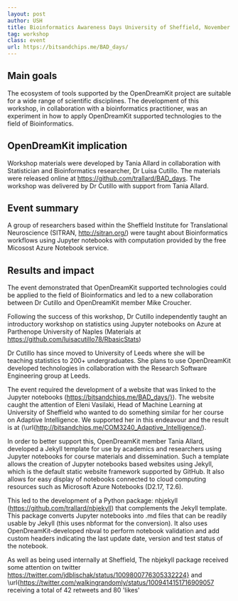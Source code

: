 ```yaml
---
layout: post
author: USH
title: Bioinformatics Awareness Days University of Sheffield, November 2017 
tag: workshop
class: event
url: https://bitsandchips.me/BAD_days/
---
```


## Main goals

 The ecosystem of tools supported by the OpenDreamKit project are suitable for a wide range of scientific disciplines. The development of this workshop, in collaboration with a bioinformatics practitioner, was an experiment in how to apply OpenDreamKit supported technologies to the field of Bioinformatics.

## OpenDreamKit implication

 Workshop materials were developed by Tania Allard in collaboration with Statistician and Bioinformatics researcher, Dr Luisa Cutillo.  The materials were released online at https://github.com/trallard/BAD_days. The workshop was delivered by Dr Cutillo with support from Tania Allard.

## Event summary

 A group of researchers based within the Sheffield Institute for Translational Neuroscience (SITRAN, http://sitran.org/) were taught about Bioinformatics workflows using Jupyter notebooks with computation provided by the free Micosost Azure Notebook service.

## Results and impact

 The event demonstrated that OpenDreamKit supported technologies could be applied to the field of Bioinformatics and led to a new collaboration between Dr Cutillo and OpenDreamKit member Mike Croucher.

Following the success of this workshop, Dr Cutillo independently taught an introductory workshop on statistics using Jupyter notebooks on Azure at Parthenope University of Naples (Materials at https://github.com/luisacutillo78/RbasicStats)

Dr Cutillo has since moved to University of Leeds where she will be teaching statistics to 200+ undergraduates. She plans to use OpenDreamKit developed technologies in collaboration with the Research Software Engineering group at Leeds.

The event required the development of a website that was linked to the Jupyter notebooks (https://bitsandchips.me/BAD_days/}). The website caught the attention of Eleni Vasilaki, Head of Machine Learning at University of Sheffield who wanted to do something similar for her course on Adaptive Intelligence. We supported her in this endeavour and the result is at (\url{http://bitsandchips.me/COM3240_Adaptive_Intelligence/).

In order to better support this, OpenDreamKit member Tania Allard, developed a Jekyll template for use by academics and researchers using Jupyter notebooks for course materials and dissemination. Such a template allows the creation of Jupyter notebooks based websites using Jekyll, which is the default static website framework supported by GitHub. It also allows for easy display of notebooks connected to cloud computing resources such as Microsoft Azure Notebooks (D2.17, T2.6).

This led to the development of a Python package: nbjekyll (https://github.com/trallard/nbjekyll) that complements the Jekyll template. This package converts Jupyter notebooks into .md files that can be readily usable by Jekyll (this uses nbformat for the conversion). It also uses OpenDreamKit-developed nbval to perform notebook validation and add custom headers indicating the last update date, version and test status of the notebook.

As well as being used internally at Sheffield, The nbjekyll package received some attention on twitter https://twitter.com/jdblischak/status/1009800776305332224} and \url{https://twitter.com/walkingrandomly/status/1009414151716909057 receiving a total of 42 retweets and 80 'likes'


